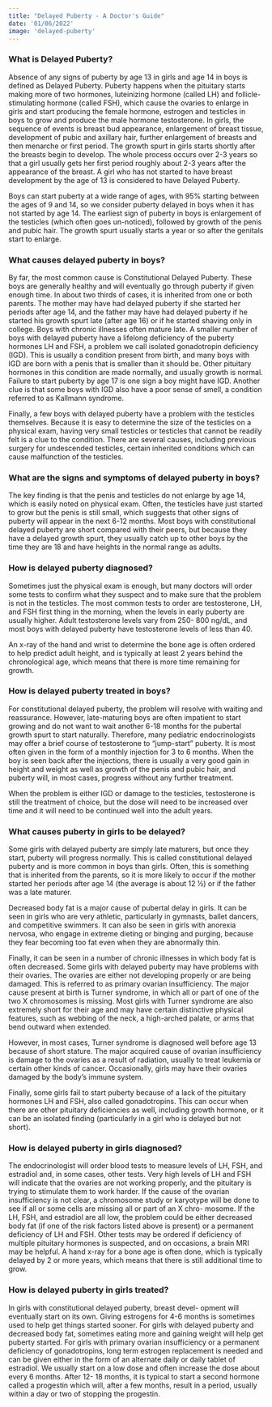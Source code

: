 ```yaml
---
title: "Delayed Puberty - A Doctor's Guide"
date: '01/06/2022'
image: 'delayed-puberty'
---
```

### What is Delayed Puberty?
Absence of any signs of puberty by age 13 in girls and age 14 in boys is
defined as Delayed Puberty. Puberty happens when the pituitary starts making more of two hormones, luteinizing hormone (called LH) and follicle-stimulating hormone (called FSH), which cause the ovaries to enlarge in girls and start producing the female hormone, estrogen and testicles in boys to grow and produce the male hormone testosterone.
In girls, the sequence of events is breast bud appearance, enlargement of breast tissue, development of pubic and axillary hair, further enlargement of breasts and then menarche or first period. The growth spurt in girls starts shortly after the breasts begin to develop. The whole process occurs over 2-3 years so that a girl usually gets her first period roughly about 2-3 years after the appearance of the breast. A girl who has not started to have breast development by the age of 13 is considered to have Delayed Puberty.

Boys can start puberty at a wide range of ages, with 95% starting between the ages of 9 and 14, so we consider puberty delayed in boys when it has not started by age 14. The earliest sign of puberty in boys is enlargement of the testicles (which often goes un-noticed), followed by growth of the penis and pubic hair. The growth spurt usually starts a year or so after the genitals start to enlarge.

### What causes delayed puberty in boys?
By far, the most common cause is Constitutional Delayed Puberty. These boys are generally healthy and will eventually go through puberty if given enough time. In about two thirds of cases, it is inherited from one or both parents. The mother may have had delayed puberty if she started her periods after age 14, and the father may have had delayed puberty if he started his growth spurt late (after age 16) or if he started shaving only in college. Boys with chronic illnesses often mature late.
A smaller number of boys with delayed puberty have a lifelong deficiency of the puberty hormones LH and FSH, a problem we call isolated gonadotropin deficiency (IGD). This is usually a condition present from birth, and many boys with IGD are born with a penis that is smaller than it should be. Other pituitary hormones in this condition are made normally, and usually growth is normal. Failure to start puberty by age 17 is one sign a boy might have IGD. Another clue is that some boys with IGD also have a poor sense of smell, a condition referred to as Kallmann syndrome.

Finally, a few boys with delayed puberty have a problem with the testicles themselves. Because it is easy to determine the size of the testicles on a physical exam, having very small testicles or testicles that cannot be readily felt is a clue to the condition. There are several causes, including previous surgery for undescended testicles, certain inherited conditions which can cause malfunction of the testicles.

### What are the signs and symptoms of delayed puberty in boys?
The key finding is that the penis and testicles do not enlarge by age 14,
which is easily noted on physical exam. Often, the testicles have just
started to grow but the penis is still small, which suggests that other signs of puberty will appear in the next 6-12 months. Most boys with
constitutional delayed puberty are short compared with their peers, but
because they have a delayed growth spurt, they usually catch up to other
boys by the time they are 18 and have heights in the normal range as
adults.

### How is delayed puberty diagnosed?
Sometimes just the physical exam is enough, but many doctors will order
some tests to confirm what they suspect and to make sure that the problem is not in the testicles. The most common tests to order are testosterone, LH, and FSH first thing in the morning, when the levels in early puberty are usually higher. Adult testosterone levels vary from 250- 800 ng/dL, and most boys with delayed puberty have testosterone levels of less than 40.

An x-ray of the hand and wrist to determine the bone age is often ordered to help predict adult height, and is typically at least 2 years behind the chronological age, which means that there is more time remaining for growth.

### How is delayed puberty treated in boys?
For constitutional delayed puberty, the problem will resolve with waiting
and reassurance. However, late-maturing boys are often impatient to start growing and do not want to wait another 6-18 months for the pubertal growth spurt to start naturally. Therefore, many pediatric endocrinologists may offer a brief course of testosterone to “jump-start” puberty. It is most often given in the form of a monthly injection for 3 to 6 months. When the boy is seen back after the injections, there is usually a very good gain in height and weight as well as growth of the penis and pubic hair, and puberty will, in most cases, progress without any further treatment.

When the problem is either IGD or damage to the testicles, testosterone is still the treatment of choice, but the dose will need to be increased over time and it will need to be continued well into the adult years.

### What causes puberty in girls to be delayed?
Some girls with delayed puberty are simply late maturers, but once they
start, puberty will progress normally. This is called constitutional delayed
puberty and is more common in boys than girls. Often, this is something
that is inherited from the parents, so it is more likely to occur if the mother started her periods after age 14 (the average is about 12 1⁄2) or if the father was a late maturer.

Decreased body fat is a major cause of pubertal delay in girls. It can be
seen in girls who are very athletic, particularly in gymnasts, ballet dancers, and competitive swimmers. It can also be seen in girls with anorexia nervosa, who engage in extreme dieting or binging and purging, because they fear becoming too fat even when they are abnormally thin. 

Finally, it can be seen in a number of chronic illnesses in which body fat is often decreased. Some girls with delayed puberty may have problems with their ovaries. The ovaries are either not developing properly or are being damaged. This is referred to as primary ovarian insufficiency. The major cause present at birth is Turner syndrome, in which all or part of one of the two X chromosomes is missing. Most girls with Turner syndrome are also extremely short for their age and may have certain distinctive physical features, such as webbing of the neck, a high-arched palate, or arms that bend outward when extended.

However, in most cases, Turner syndrome is diagnosed well before age 13 because of short stature. The major acquired cause of ovarian insufficiency is damage to the ovaries as a result of radiation, usually to treat leukemia or certain other kinds of cancer. Occasionally, girls may have their ovaries damaged by the body’s immune
system.

Finally, some girls fail to start puberty because of a lack of the pituitary
hormones LH and FSH, also called gonadotropins. This can occur when
there are other pituitary deficiencies as well, including growth hormone, or it can be an isolated finding (particularly in a girl who is delayed but not short).

### How is delayed puberty in girls diagnosed?
The endocrinologist will order blood tests to measure levels of LH, FSH,
and estradiol and, in some cases, other tests. Very high levels of LH and FSH will indicate that the ovaries are not working properly, and the
pituitary is trying to stimulate them to work harder. If the cause of the
ovarian insufficiency is not clear, a chromosome study or karyotype will
be done to see if all or some cells are missing all or part of an X chro-
mosome. If the LH, FSH, and estradiol are all low, the problem could be either decreased body fat (if one of the risk factors listed above is present) or a permanent deficiency of LH and FSH. Other tests may be ordered if deficiency of multiple pituitary hormones is suspected, and on occasions, a brain MRI may be helpful. A hand x-ray for a bone age is often done, which is typically delayed by 2 or more years, which means that there is still additional time to grow.

### How is delayed puberty in girls treated?
In girls with constitutional delayed puberty, breast devel- opment will
eventually start on its own. Giving estrogens for 4-6 months is sometimes used to help get things started sooner. For girls with delayed puberty and decreased body fat, sometimes eating more and gaining weight will help get puberty started. For girls with primary ovarian insufficiency or a permanent deficiency of gonadotropins, long term estrogen replacement is needed and can be given either in the form of an alternate daily or daily tablet of estradiol. We usually start on a low dose and often increase the dose about every 6 months. After 12- 18 months, it is typical to start a second hormone called a progestin which will, after a few months, result in a period, usually within a day or two of stopping the progestin.